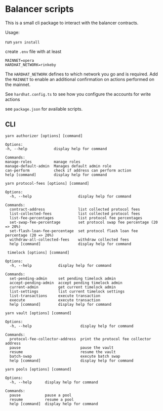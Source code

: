 # Balancer scripts
This is a small cli package to interact with the balancer contracts.

Usage:

run `yarn install`

create `.env` file with at least
```dotenv
MAINNET=opera
HARDHAT_NETWORK=rinkeby
```
The `HARDHAT_NETWORK` defines to which network you go and is required. Add the `MAINNET` 
to enable an additional confirmation on actions performed on the mainnet.

See `hardhat.config.ts` to see how you configure the accounts for write actions

see `package.json` for available scripts.

## CLI

```shell
yarn authorizer [options] [command]

Options:
-h, --help            display help for command

Commands:
manage-roles          manage roles
manage-default-admin  Manages default admin role
can-perform           check if address can perform action
help [command]        display help for command
```

```shell
yarn protocol-fees [options] [command]

Options:
  -h, --help                     display help for command

Commands:
  contract-address               list collected protocol fees
  list-collected-fees            list collected protocol fees
  list-fee-percentages           list protocol fee percentages
  set-swap-fee-percentage        set protocol swap fee percentage (20 => 20%)
  set-flash-loan-fee-percentage  set protocol flash loan fee percentage (20 => 20%)
  withdraw-all-collected-fees    withdraw collected fees
  help [command]                 display help for command

```

```shell
 timelock [options] [command]

Options:
  -h, --help            display help for command

Commands:
  set-pending-admin     set pending timelock admin
  accept-pending-admin  accept pending timelock admin
  current-admin         get current timelock admin
  list-settings         list current timelock settings
  list-transactions     execute transaction
  execute               execute transaction
  help [command]        display help for command

```

```shell
yarn vault [options] [command]

Options:
  -h, --help                      display help for command

Commands:
  protocol-fee-collector-address  print the protocol fee collector address
  pause                           pause the vault
  resume                          resume the vault
  batch-swap                      execute batch swap
  help [command]                  display help for command
```

```shell
yarn pools [options] [command]

Options:
  -h, --help      display help for command

Commands:
  pause           pause a pool
  resume          resume a pool
  help [command]  display help for command

```
